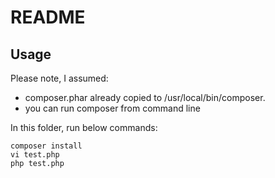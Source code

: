README
======

Usage
-----

Please note, I assumed:

* composer.phar already copied to /usr/local/bin/composer.
* you can run composer from command line

In this folder, run below commands:

```
composer install
vi test.php
php test.php
```
